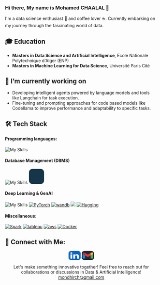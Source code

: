 ### Hi there, My name is Mohamed CHAALAL 👋
I'm a data science enthusiast 🚀 and coffee lover ☕. Currently embarking on my journey through the fascinating world of data.

## 🎓 Education
- **Masters in Data Science and Artificial Intelligence**, Ecole Nationale Polytechnique d'Alger (ENP)
- **Masters in Machine Learning for Data Science**, Université Paris Cité

## 🔭 I’m currently working on
- Developing intelligent agents powered by language models and tools like Langchain for task execution.
- Fine-tuning and prompting approaches for code based models like Codellama to improve performance and adaptability to specific tasks.

## 🛠️ Tech Stack

#### Programming languages:
![My Skills](https://go-skill-icons.vercel.app/api/icons?i=python,r,java)

#### Database Management (DBMS)

![My Skills](https://go-skill-icons.vercel.app/api/icons?i=postgres,mongodb,snowflake)
<a href="#"><img src="https://github.com/onemarc/tech-icons/blob/main/icons/neo4j.svg" width="50"></a>


#### Deep Learning & GenAI
![My Skills](https://go-skill-icons.vercel.app/api/icons?i=tensorflow)
[![PyTorch](https://img.shields.io/badge/-PyTorch-white?logo=PyTorch)](https://pytorch.org/)
[<img src="https://lh3.googleusercontent.com/drive-viewer/AKGpihbpYsoEX2qfLGHkrlUxD8vpbszvv8sbV3ZPSVmGH3p2nC2d_E_ovBe_SnxYbcCUOhJ5bO36bR6wN_zT3kleQYd2YlZYCi9XIA=s2560" alt="wandb" height="20">](https://wandb.ai/)
[<img src="https://lh3.googleusercontent.com/drive-viewer/AKGpihY2T89MfYcKHFGWTM-eRNCelM3HZrqaW1t0C7LUCpHeAkCAen5-eHS-emLQYPC64oS83bGR-FRXcy2xLEuCFTZh4B8XASQ0dFM=s1600-rw-v1" height="20.3">](https://langchain.com/)
[![Hugging](https://img.shields.io/badge/%F0%9F%A4%97%20Hugging%20Face-Model-blue)](https://huggingface.co/Mondhirch)


#### Miscellaneous:
[![Spark](https://img.shields.io/badge/-Spark-green?logo=apache-Spark)](https://spark.apache.org/)
[<img src="https://lh3.googleusercontent.com/drive-viewer/AKGpihbYm-ItKOjhD0Kd7hxEIDsg2mKJfiN_PM7oLV10aCp5DuMWvtqZ0ljDo-H0sOaH9ZdU0V_ugSsr-q28Ik4rP18SIN8wNWmg7bA=s2560" alt="tableau" height="20">](https://public.tableau.com/app/profile/mondhirch/vizzes)
[<img src="https://lh3.googleusercontent.com/drive-viewer/AKGpihYsToiIFjHeq5ievTSwHWmLMmlP6lGTnC9uK-5Xdkvhglslb9ShnR9RKxN3_VbNMhie8PnaeRtwgDbkOMRoOofHTyeB638f6A=s2560" alt="aws" height="20">](https://aws.amazon.com/)
[![Docker](https://lh3.googleusercontent.com/drive-viewer/AKGpihYgsYr3dEQDky7DSrAZJ3j045u5f9ahfjMT1ZCD_D3iXXJLo9evA6Vm6g-KdetKnuLXkIQBfTulL7lecqTNI_eAMfJOhat_hqo=s2560)](https://hub.docker.com/u/mondhirch2)


## 🙌 Connect with Me:
<p align="center">
  <a href="https://www.linkedin.com/in/mohamed-elmondhir-chaalal/" target="_blank">
    <img align="center" alt="LinkedIn" height="30" src="https://raw.githubusercontent.com/tandpfun/skill-icons/main/icons/LinkedIn.svg" width="40"/>
  </a>
   
<a href="mailto:mondhirch@gmail.com" target="_blank">
  <img align="center" alt="Email" height="30" src="https://raw.githubusercontent.com/tandpfun/skill-icons/main/icons/Gmail-Dark.svg" width="40"/>
</a>
</p>


<p align="center">
  Let's make something innovative together! Feel free to reach out for collaborations or discussions in Data & Artificial Intelligence! <br>
  <a href="mailto:mondhirch@gmail.com" target="_blank">mondhirch@gmail.com</a>
</p>
